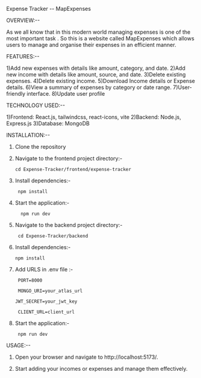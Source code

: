 Expense Tracker -- MapExpenses


OVERVIEW:--

As we all know that in this modern world managing expenses is one of the most important task .
So this is a website called MapExpenses which allows users to manage and organise their expenses in an efficient manner.






FEATURES:--


1)Add new expenses with details like amount, category, and date.
2)Add new income with details like amount, source, and date.
3)Delete existing expenses.
4)Delete existing income.
5)Download Income details or Expense details.
6)View a summary of expenses by category or date range.
7)User-friendly interface.
8)Update user profile
 


TECHNOLOGY USED:--


1)Frontend: React.js, tailwindcss, react-icons, vite
2)Backend: Node.js, Express.js
3)Database: MongoDB





INSTALLATION:--


1) Clone the repository
   
2) Navigate to the frontend project directory:-

       cd Expense-Tracker/frontend/expense-tracker

3) Install dependencies:-
   
        npm install
  
4) Start the application:-
   
         npm run dev
 
5) Navigate to the backend project directory:-
   
        cd Expense-Tracker/backend
 
6) Install dependencies:-
   
       npm install
 
7) Add URLS in .env file :-

        PORT=8000

        MONGO_URI=your_atlas_url

       JWT_SECRET=your_jwt_key

        CLIENT_URL=client_url

8) Start the application:-
   
        npm run dev





USAGE:--


1) Open your browser and navigate to  http://localhost:5173/.

2) Start adding your incomes or expenses and manage them effectively.
